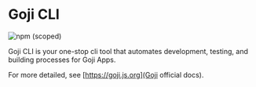 # Goji CLI

![npm (scoped)](https://img.shields.io/npm/v/@goji/cli)

Goji CLI is your one-stop cli tool that automates development, testing, and building processes for
Goji Apps.

For more detailed, see [https://goji.js.org](Goji official docs).
